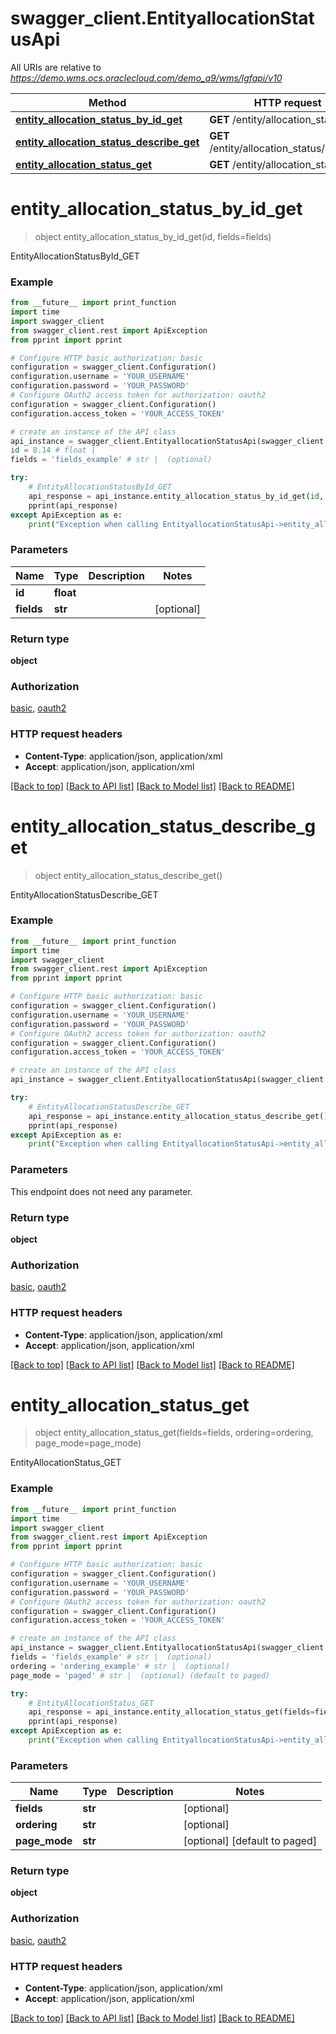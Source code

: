 # swagger_client.EntityallocationStatusApi

All URIs are relative to *https://demo.wms.ocs.oraclecloud.com/demo_a9/wms/lgfapi/v10*

Method | HTTP request | Description
------------- | ------------- | -------------
[**entity_allocation_status_by_id_get**](EntityallocationStatusApi.md#entity_allocation_status_by_id_get) | **GET** /entity/allocation_status/{id} | EntityAllocationStatusById_GET
[**entity_allocation_status_describe_get**](EntityallocationStatusApi.md#entity_allocation_status_describe_get) | **GET** /entity/allocation_status/describe | EntityAllocationStatusDescribe_GET
[**entity_allocation_status_get**](EntityallocationStatusApi.md#entity_allocation_status_get) | **GET** /entity/allocation_status | EntityAllocationStatus_GET


# **entity_allocation_status_by_id_get**
> object entity_allocation_status_by_id_get(id, fields=fields)

EntityAllocationStatusById_GET



### Example
```python
from __future__ import print_function
import time
import swagger_client
from swagger_client.rest import ApiException
from pprint import pprint

# Configure HTTP basic authorization: basic
configuration = swagger_client.Configuration()
configuration.username = 'YOUR_USERNAME'
configuration.password = 'YOUR_PASSWORD'
# Configure OAuth2 access token for authorization: oauth2
configuration = swagger_client.Configuration()
configuration.access_token = 'YOUR_ACCESS_TOKEN'

# create an instance of the API class
api_instance = swagger_client.EntityallocationStatusApi(swagger_client.ApiClient(configuration))
id = 8.14 # float | 
fields = 'fields_example' # str |  (optional)

try:
    # EntityAllocationStatusById_GET
    api_response = api_instance.entity_allocation_status_by_id_get(id, fields=fields)
    pprint(api_response)
except ApiException as e:
    print("Exception when calling EntityallocationStatusApi->entity_allocation_status_by_id_get: %s\n" % e)
```

### Parameters

Name | Type | Description  | Notes
------------- | ------------- | ------------- | -------------
 **id** | **float**|  | 
 **fields** | **str**|  | [optional] 

### Return type

**object**

### Authorization

[basic](../README.md#basic), [oauth2](../README.md#oauth2)

### HTTP request headers

 - **Content-Type**: application/json, application/xml
 - **Accept**: application/json, application/xml

[[Back to top]](#) [[Back to API list]](../README.md#documentation-for-api-endpoints) [[Back to Model list]](../README.md#documentation-for-models) [[Back to README]](../README.md)

# **entity_allocation_status_describe_get**
> object entity_allocation_status_describe_get()

EntityAllocationStatusDescribe_GET



### Example
```python
from __future__ import print_function
import time
import swagger_client
from swagger_client.rest import ApiException
from pprint import pprint

# Configure HTTP basic authorization: basic
configuration = swagger_client.Configuration()
configuration.username = 'YOUR_USERNAME'
configuration.password = 'YOUR_PASSWORD'
# Configure OAuth2 access token for authorization: oauth2
configuration = swagger_client.Configuration()
configuration.access_token = 'YOUR_ACCESS_TOKEN'

# create an instance of the API class
api_instance = swagger_client.EntityallocationStatusApi(swagger_client.ApiClient(configuration))

try:
    # EntityAllocationStatusDescribe_GET
    api_response = api_instance.entity_allocation_status_describe_get()
    pprint(api_response)
except ApiException as e:
    print("Exception when calling EntityallocationStatusApi->entity_allocation_status_describe_get: %s\n" % e)
```

### Parameters
This endpoint does not need any parameter.

### Return type

**object**

### Authorization

[basic](../README.md#basic), [oauth2](../README.md#oauth2)

### HTTP request headers

 - **Content-Type**: application/json, application/xml
 - **Accept**: application/json, application/xml

[[Back to top]](#) [[Back to API list]](../README.md#documentation-for-api-endpoints) [[Back to Model list]](../README.md#documentation-for-models) [[Back to README]](../README.md)

# **entity_allocation_status_get**
> object entity_allocation_status_get(fields=fields, ordering=ordering, page_mode=page_mode)

EntityAllocationStatus_GET



### Example
```python
from __future__ import print_function
import time
import swagger_client
from swagger_client.rest import ApiException
from pprint import pprint

# Configure HTTP basic authorization: basic
configuration = swagger_client.Configuration()
configuration.username = 'YOUR_USERNAME'
configuration.password = 'YOUR_PASSWORD'
# Configure OAuth2 access token for authorization: oauth2
configuration = swagger_client.Configuration()
configuration.access_token = 'YOUR_ACCESS_TOKEN'

# create an instance of the API class
api_instance = swagger_client.EntityallocationStatusApi(swagger_client.ApiClient(configuration))
fields = 'fields_example' # str |  (optional)
ordering = 'ordering_example' # str |  (optional)
page_mode = 'paged' # str |  (optional) (default to paged)

try:
    # EntityAllocationStatus_GET
    api_response = api_instance.entity_allocation_status_get(fields=fields, ordering=ordering, page_mode=page_mode)
    pprint(api_response)
except ApiException as e:
    print("Exception when calling EntityallocationStatusApi->entity_allocation_status_get: %s\n" % e)
```

### Parameters

Name | Type | Description  | Notes
------------- | ------------- | ------------- | -------------
 **fields** | **str**|  | [optional] 
 **ordering** | **str**|  | [optional] 
 **page_mode** | **str**|  | [optional] [default to paged]

### Return type

**object**

### Authorization

[basic](../README.md#basic), [oauth2](../README.md#oauth2)

### HTTP request headers

 - **Content-Type**: application/json, application/xml
 - **Accept**: application/json, application/xml

[[Back to top]](#) [[Back to API list]](../README.md#documentation-for-api-endpoints) [[Back to Model list]](../README.md#documentation-for-models) [[Back to README]](../README.md)

